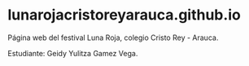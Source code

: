 # lunarojacristoreyarauca.github.io

Página web del festival Luna Roja, colegio Cristo Rey - Arauca.

Estudiante: Geidy Yulitza Gamez Vega.